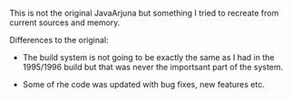 This is not the original JavaArjuna but something I tried to recreate
from current sources and memory.

Differences to the original:

- The build system is not going to be exactly the same as I had in the
1995/1996 build but that was never the importsant part of the system.

- Some of rhe code was updated with bug fixes, new features etc.
